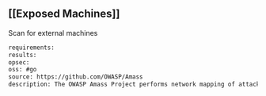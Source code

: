 
## [[Exposed Machines]]
Scan for external machines

```meta
requirements: 
results:
opsec: 
oss: #go
source: https://github.com/OWASP/Amass
description: The OWASP Amass Project performs network mapping of attack surfaces and external asset discovery using open source information gathering and active reconnaissance techniques.
```


